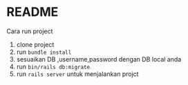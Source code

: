 # README

Cara run project

1. clone project 
2. run ``bundle install``
3. sesuaikan DB ,username,password dengan DB local anda
4. run ``bin/rails db:migrate``
5. run ``rails server`` untuk menjalankan projct